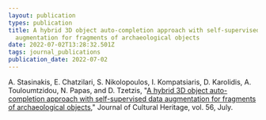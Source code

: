 ```yaml
---
layout: publication
types: publication
title: A hybrid 3D object auto-completion approach with self-supervised data
  augmentation for fragments of archaeological objects
date: 2022-07-02T13:28:32.501Z
tags: journal_publications
publication_date: 2022-07-02
---
```

A. Stasinakis, E. Chatzilari, S. Nikolopoulos, I. Kompatsiaris, D. Karolidis, A. Touloumtzidou, N. Papas, and D. Tzetzis, "[A hybrid 3D object auto-completion approach with self-supervised data augmentation for fragments of archaeological objects](https://www.sciencedirect.com/science/article/pii/S1296207422001054?via%3Dihub)," Journal of Cultural Heritage, vol. 56, July.